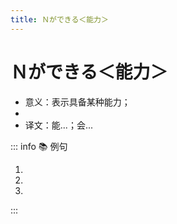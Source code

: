 ```yaml
---
title: Ｎができる＜能力＞
---
```


# Ｎができる＜能力＞

* 意义：表示具备某种能力；
* <grammer-content sentence="接续：名词 + が + でぎる。**这里的名词通常是动作性名词，某种运动项目，某门语言等**；" />
* 译文：能...；会...

::: info :books: 例句

1. <grammer-content id='1-9-2-0' sentence="[日本語/にほんご]で**[買/か]い[物/もの]ができますか**。" trans="可以用日语买东西么？" />
2. <grammer-content id='1-9-2-1' sentence="[王/おう]さんは**テニスができます**。" trans="小王会打网球么？" />
3. <grammer-content id='1-9-2-2' sentence="あの[店員/てんいん]は**[日本語/にほんご]も[英語/えいご]もできます**。" trans="那位店员会说日语和英语。" />

:::
